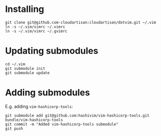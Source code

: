 # Installing

```
git clone git@github.com-cloudartisan:cloudartisan/dotvim.git ~/.vim
ln -s ~/.vim/vimrc ~/.vimrc
ln -s ~/.vim/vimrc ~/.gvimrc
```

# Updating submodules

```
cd ~/.vim
git submodule init
git submodule update
```

# Adding submodules

E.g. adding `vim-hashicorp-tools`:

```
git submodule add git@github.com:hashivim/vim-hashicorp-tools.git bundle/vim-hashicorp-tools
git commit -m "Added vim-hashicorp-tools submodule"
git push
```
